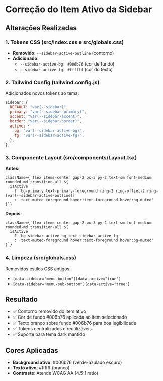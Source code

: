 # Correção do Item Ativo da Sidebar

## Alterações Realizadas

### 1. Tokens CSS (src/index.css e src/globals.css)

- **Removido**: `--sidebar-active-outline` (contorno)
- **Adicionado**: 
  - `--sidebar-active-bg: #006b76` (cor de fundo)
  - `--sidebar-active-fg: #ffffff` (cor do texto)

### 2. Tailwind Config (tailwind.config.js)

Adicionados novos tokens ao tema:
```javascript
sidebar: {
  DEFAULT: "var(--sidebar)",
  primary: "var(--sidebar-primary)",
  accent: "var(--sidebar-accent)",
  border: "var(--sidebar-border)",
  active: {
    bg: "var(--sidebar-active-bg)",
    fg: "var(--sidebar-active-fg)",
  },
},
```

### 3. Componente Layout (src/components/Layout.tsx)

**Antes:**
```tsx
className={`flex items-center gap-2 px-3 py-2 text-sm font-medium rounded-md transition-all ${
  isActive
    ? 'bg-primary text-primary-foreground ring-2 ring-offset-2 ring-[var(--sidebar-active-outline)]'
    : 'text-muted-foreground hover:text-foreground hover:bg-muted'
}`}
```

**Depois:**
```tsx
className={`flex items-center gap-2 px-3 py-2 text-sm font-medium rounded-md transition-all ${
  isActive
    ? 'bg-sidebar-active-bg text-sidebar-active-fg'
    : 'text-muted-foreground hover:text-foreground hover:bg-muted'
}`}
```

### 4. Limpeza (src/globals.css)

Removidos estilos CSS antigos:
- `[data-sidebar="menu-button"][data-active="true"]`
- `[data-sidebar="menu-sub-button"][data-active="true"]`

## Resultado

- ✅ Contorno removido do item ativo
- ✅ Cor de fundo #006b76 aplicada ao item selecionado
- ✅ Texto branco sobre fundo #006b76 para boa legibilidade
- ✅ Tokens centralizados e reutilizáveis
- ✅ Suporte para tema dark mantido

## Cores Aplicadas

- **Background ativo**: #006b76 (verde-azulado escuro)
- **Texto ativo**: #ffffff (branco)
- **Contraste**: Atende WCAG AA (4.5:1 ratio)